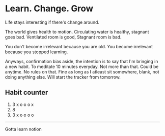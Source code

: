 # Learn. Change. Grow

Life stays interesting if there's change around.

The world gives health to motion. 
Circulating water is healthy, stagnant goes bad. 
Ventilated room is good, Stagnant room is bad. 

You don't become irrelevant because you are old. You become irrelevant because you stopped learning.

Anyways, confirmation bias aside, the intention is to say that I'm bringing in a new habit. 
To meditate 10 minutes everyday. Not more than that.
Could be anytime. No rules on that.
Fine as long as I atleast sit somewhere, blank, not doing anything else.
Will start the tracker from tomorrow.


Habit counter
-------------
1. 3 x o o o x
2. 8
3. 3 x o o o o

-----------
Gotta learn notion



